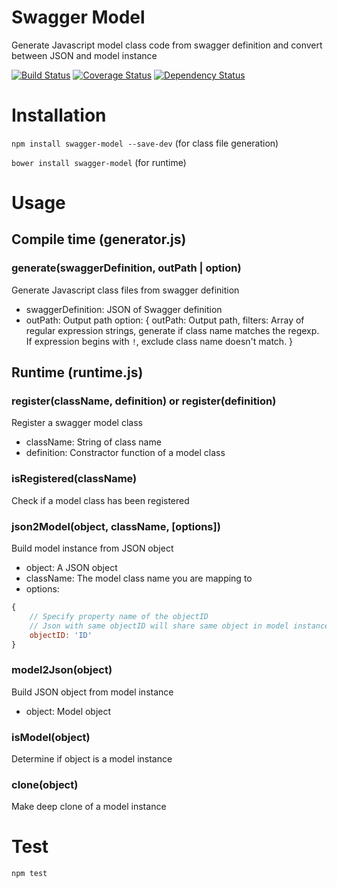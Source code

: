 # Swagger Model

Generate Javascript model class code from swagger definition and convert between JSON and model instance

[![Build Status](https://travis-ci.org/randing89/swagger-model.svg?branch=master)](https://travis-ci.org/randing89/swagger-model)
[![Coverage Status](https://coveralls.io/repos/randing89/swagger-model/badge.svg?branch=master)](https://coveralls.io/r/randing89/swagger-model?branch=master)
[![Dependency Status](https://gemnasium.com/randing89/swagger-model.svg)](https://gemnasium.com/randing89/swagger-model)

# Installation
`npm install swagger-model --save-dev` (for class file generation)

`bower install swagger-model` (for runtime)

# Usage
## Compile time (generator.js)
### generate(swaggerDefinition, outPath | option)
Generate Javascript class files from swagger definition
- swaggerDefinition: JSON of Swagger definition
- outPath: Output path
  option: {
    outPath: Output path,
    filters: Array of regular expression strings, generate if class name matches the regexp.
             If expression begins with `!`, exclude class name doesn't match.
  }


## Runtime (runtime.js)
### register(className, definition) or register(definition)
Register a swagger model class
- className: String of class name
- definition: Constractor function of a model class

### isRegistered(className)
Check if a model class has been registered

### json2Model(object, className, [options])
Build model instance from JSON object
- object: A JSON object
- className: The model class name you are mapping to
- options:
```javascript
{
    // Specify property name of the objectID
    // Json with same objectID will share same object in model instance
    objectID: 'ID'
}
```

### model2Json(object)
Build JSON object from model instance
- object: Model object

### isModel(object)
Determine if object is a model instance

### clone(object)
Make deep clone of a model instance


# Test
```
npm test
```
